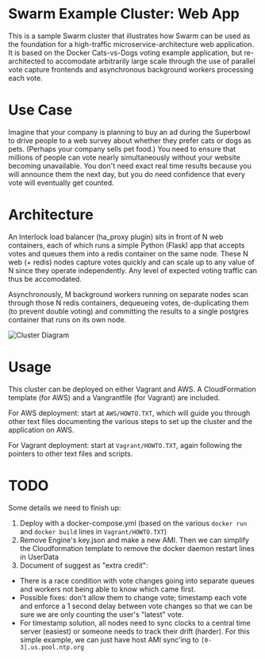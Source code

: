 # Swarm Example Cluster:  Web App

This is a sample Swarm cluster that illustrates how Swarm can be used as the foundation for a high-traffic microservice-architecture web application.  It is based on the Docker Cats-vs-Dogs voting example application, but re-architected to accomodate arbitrarily large scale through the use of parallel vote capture frontends and asynchronous background workers processing each vote.

# Use Case

Imagine that your company is planning to buy an ad during the Superbowl to drive people to a web survey about whether they prefer cats or dogs as pets.  (Perhaps your company sells pet food.)  You need to ensure that millions of people can vote nearly simultaneously without your website becoming unavailable.  You don't need exact real time results because you will announce them the next day, but you do need confidence that every vote will eventually get counted.

# Architecture

An Interlock load balancer (ha\_proxy plugin) sits in front of N web containers, each of which runs a simple Python (Flask) app that accepts votes and queues them into a redis container on the same node.  These N web (+ redis) nodes capture votes quickly and can scale up to any value of N since they operate independently.  Any level of expected voting traffic can thus be accomodated.  

Asynchronously, M background workers running on separate nodes scan through those N redis containers, dequeueing votes, de-duplicating them (to prevent double voting) and committing the results to a single postgres container that runs on its own node.

![Cluster Diagram](https://raw.githubusercontent.com/mgoelzer/swarm-demo-voting-app/master/cluster.png)

# Usage

This cluster can be deployed on either Vagrant and AWS.  A CloudFormation template (for AWS) and a Vangrantfile (for Vagrant) are included.

For AWS deployment:  start at `AWS/HOWTO.TXT`, which will guide you through other text files documenting the various steps to set up the cluster and the application on AWS.

For Vagrant deployment:  start at `Vagrant/HOWTO.TXT`, again following the pointers to other text files and scripts.

# TODO

Some details we need to finish up:
1.  Deploy with a docker-compose.yml (based on the various `docker run` and `docker build` lines in `Vagrant/HOWTO.TXT`)
2.  Remove Engine's key.json and make a new AMI.  Then we can simplify the Cloudformation template to remove the docker daemon restart lines in UserData
3.  Document of suggest as "extra credit":
  * There is a race condition with vote changes going into separate queues and workers not being able to know which came first.
  * Possible fixes:  don't allow them to change vote; timestamp each vote and enforce a 1 second delay between vote changes so that we can be sure we are only counting the user's "latest" vote.
  * For timestamp solution, all nodes need to sync clocks to a central time server (easiest) or someone needs to track their drift (harder).  For this simple example, we can just have host AMI sync'ing to `[0-3].us.pool.ntp.org`

